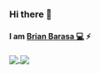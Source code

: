 ### Hi there 👋
#### I am [Brian Barasa 💻](https://briannbig.github.io/) :zap:

<!--
**Brian-big/Brian-big** is a ✨ _special_ ✨ repository because its `README.md` (this file) appears on your GitHub profile.

Here are some ideas to get you started:  -->

<!-- - 🔭 I’m currently working on ...-->
<!-- - 🌱 I am learning flutter. -->
<!-- - 👯 I’m looking to collaborate on open source projects. -->
<!-- - 🤔 I’m looking for help with ... -->
<!-- - 💬 Ask me about Android, Spring boot and Golang -->
<!-- - 📫 How to reach me: ... -->
<!-- - 😄 Pronouns: ... -->
<!-- - ⚡ Fun fact: ... -->



<a href="https://github.com/briannbig">
  <img align="center" src="https://github-readme-stats.vercel.app/api?username=briannbig&show_icons=true&include_all_commits=true&count_private=true&title_color=7A7ADB&icon_color=2234AE&text_color=D3D3D3&bg_color=0,000000,130F40&hide_border=true" />
</a>
<a href="https://github.com/briannbig">
  <img align="center" src="https://github-readme-stats.vercel.app/api/top-langs/?username=briannbig&show_icons=true&layout=compact&text_color=daf7dc&bg_color=0,000000,130F40&hide_border=true&hide=less,javascript,css,scss,html,cmake,c++, php" />
</a>
